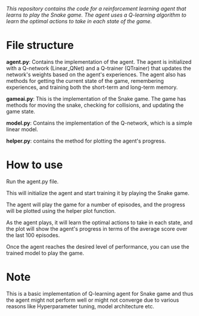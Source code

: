 *This repository contains the code for a reinforcement learning agent that learns to play the Snake game. The agent uses a Q-learning algorithm to learn the optimal actions to take in each state of the game.*

# File structure

**agent.py**: Contains the implementation of the agent. The agent is initialized with a Q-network (Linear_QNet) and a Q-trainer (QTrainer) that updates the network's weights based on the agent's experiences. The agent also has methods for getting the current state of the game, remembering experiences, and training both the short-term and long-term memory.

**gameai.py**: This is the implementation of the Snake game. The game has methods for moving the snake, checking for collisions, and updating the game state.

**model.py**: Contains the implementation of the Q-network, which is a simple linear model.

**helper.py**: contains the method for plotting the agent's progress.

# How to use
Run the agent.py file. 

This will initialize the agent and start training it by playing the Snake game.

The agent will play the game for a number of episodes, and the progress will be plotted using the helper plot function.

As the agent plays, it will learn the optimal actions to take in each state, and the plot will show the agent's progress in terms of the average score over the last 100 episodes.

Once the agent reaches the desired level of performance, you can use the trained model to play the game.

# Note
This is a basic implementation of Q-learning agent for Snake game and thus the agent might not perform well or might not converge due to various reasons like Hyperparameter tuning, model architecture etc. 